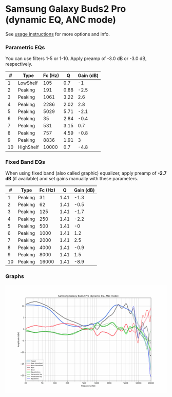 # Samsung Galaxy Buds2 Pro (dynamic EQ, ANC mode)
See [usage instructions](https://github.com/jaakkopasanen/AutoEq#usage) for more options and info.

### Parametric EQs
You can use filters 1-5 or 1-10. Apply preamp of -3.0 dB or -3.0 dB, respectively.

|   # | Type      |   Fc (Hz) |    Q |   Gain (dB) |
|-----|-----------|-----------|------|-------------|
|   1 | LowShelf  |       105 | 0.7  |        -1   |
|   2 | Peaking   |       191 | 0.88 |        -2.5 |
|   3 | Peaking   |      1061 | 3.22 |         2.6 |
|   4 | Peaking   |      2286 | 2.02 |         2.8 |
|   5 | Peaking   |      5029 | 5.71 |        -2.1 |
|   6 | Peaking   |        35 | 2.84 |        -0.4 |
|   7 | Peaking   |       531 | 3.15 |         0.7 |
|   8 | Peaking   |       757 | 4.59 |        -0.8 |
|   9 | Peaking   |      8836 | 1.91 |         3   |
|  10 | HighShelf |     10000 | 0.7  |        -4.8 |

### Fixed Band EQs
When using fixed band (also called graphic) equalizer, apply preamp of **-2.7 dB** (if available) and set gains manually with these parameters.

|   # | Type    |   Fc (Hz) |    Q |   Gain (dB) |
|-----|---------|-----------|------|-------------|
|   1 | Peaking |        31 | 1.41 |        -1.3 |
|   2 | Peaking |        62 | 1.41 |        -0.5 |
|   3 | Peaking |       125 | 1.41 |        -1.7 |
|   4 | Peaking |       250 | 1.41 |        -2.2 |
|   5 | Peaking |       500 | 1.41 |        -0   |
|   6 | Peaking |      1000 | 1.41 |         1.2 |
|   7 | Peaking |      2000 | 1.41 |         2.5 |
|   8 | Peaking |      4000 | 1.41 |        -0.9 |
|   9 | Peaking |      8000 | 1.41 |         1.5 |
|  10 | Peaking |     16000 | 1.41 |        -8.9 |

### Graphs
![](./Samsung%20Galaxy%20Buds2%20Pro%20(dynamic%20EQ,%20ANC%20mode).png)
